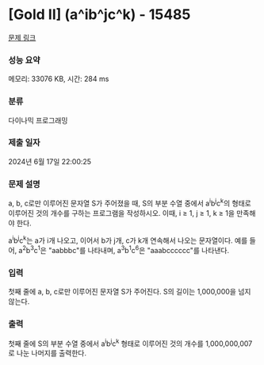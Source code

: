 # [Gold II] \(a^ib^jc^k\) - 15485 

[문제 링크](https://www.acmicpc.net/problem/15485) 

### 성능 요약

메모리: 33076 KB, 시간: 284 ms

### 분류

다이나믹 프로그래밍

### 제출 일자

2024년 6월 17일 22:00:25

### 문제 설명

<p>a, b, c로만 이루어진 문자열 S가 주어졌을 때, S의 부분 수열 중에서 a<sup>i</sup>b<sup>j</sup>c<sup>k</sup>의 형태로 이루어진 것의 개수를 구하는 프로그램을 작성하시오. 이때, i ≥ 1, j ≥ 1, k ≥ 1을 만족해야 한다.</p>

<p>a<sup>i</sup>b<sup>j</sup>c<sup>k</sup>는 a가 i개 나오고, 이어서 b가 j개, c가 k개 연속해서 나오는 문자열이다. 예를 들어, a<sup>2</sup>b<sup>3</sup>c<sup>1</sup>은 "aabbbc"를 나타내며, a<sup>3</sup>b<sup>1</sup>c<sup>6</sup>은 "aaabcccccc"를 나타낸다.</p>

### 입력 

 <p>첫째 줄에 a, b, c로만 이루어진 문자열 S가 주어진다. S의 길이는 1,000,000을 넘지 않는다.</p>

### 출력 

 <p>첫째 줄에 S의 부분 수열 중에서 a<sup>i</sup>b<sup>j</sup>c<sup>k</sup> 형태로 이루어진 것의 개수를 1,000,000,007로 나눈 나머지를 출력한다.</p>


